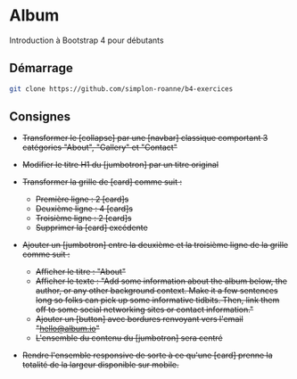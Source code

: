 # Album
Introduction à Bootstrap 4 pour débutants

## Démarrage
```bash
git clone https://github.com/simplon-roanne/b4-exercices
```

## Consignes
* ~~Transformer le [collapse] par une [navbar] classique comportant 3 catégories "About", "Gallery" et "Contact"~~

* ~~Modifier le titre H1 du [jumbotron] par un titre original~~

* ~~Transformer la grille de [card] comme suit :~~
  * ~~Première ligne : 2 [card]s~~
  * ~~Deuxième ligne : 4 [card]s~~
  * ~~Troisième ligne : 2 [card]s~~
  * ~~Supprimer la [card] excédente~~

* ~~Ajouter un [jumbotron] entre la deuxième et la troisième ligne de la grille comme suit :~~
  * ~~Afficher le titre : "About"~~
  * ~~Afficher le texte :  "Add some information about the album below, the author, or any other background context. Make it a few sentences long so folks can pick up some informative tidbits. Then, link them off to some social networking sites or contact information."~~
  * ~~Ajouter un [button] avec bordures renvoyant vers l'email "hello@album.io"~~
  * ~~L'ensemble du contenu du [jumbotron] sera centré~~

* ~~Rendre l'ensemble responsive de sorte à ce qu'une [card] prenne la totalité de la largeur disponible sur mobile.~~
